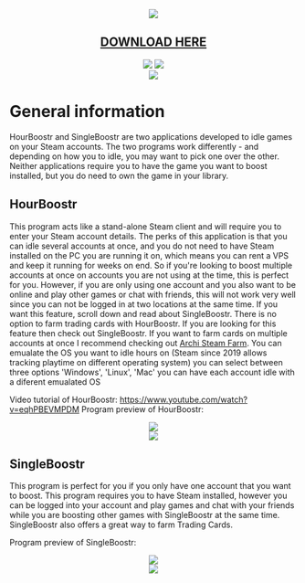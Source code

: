 <p align="center">
  <img src="https://i.imgur.com/1Py0CWT.png"/>
</p>
 
<p align="center">
  <h2 align="center"><a href="https://github.com/Ni1kko/HourBoostr/releases">DOWNLOAD HERE</a></h2>
</p>
 
<p align="center">
  <img src="https://img.shields.io/github/release/Ni1kko/HourBoostr.svg?label=Latest"/>
  <img src="https://img.shields.io/github/downloads/Ni1kko/HourBoostr/latest/total.svg?label=Downloads%20for%20latest"/>
  <br/>
  <img src="https://img.shields.io/github/license/Ni1kko/HourBoostr.svg?label=License"/>
</p>

# General information

HourBoostr and SingleBoostr are two applications developed to idle games on your Steam accounts. The two programs work differently - and depending on how you to idle, you may want to pick one over the other. Neither applications require you to have the game you want to boost installed, but you do need to own the game in your library.

## HourBoostr

This program acts like a stand-alone Steam client and will require you to enter your Steam account details. The perks of this application is that you can idle several accounts at once, and you do not need to have Steam installed on the PC you are running it on, which means you can rent a VPS and keep it running for weeks on end. So if you're looking to boost multiple accounts at once on accounts you are not using at the time, this is perfect for you. However, if you are only using one account and you also want to be online and play other games or chat with friends, this will not work very well since you can not be logged in at two locations at the same time. If you want this feature, scroll down and read about SingleBoostr. There is no option to farm trading cards with HourBoostr. If you are looking for this feature then check out SingleBoostr. If you want to farm cards on multiple accounts at once I recommend checking out [Archi Steam Farm](https://github.com/JustArchi/ArchiSteamFarm). You can emualate the OS you want to idle hours on (Steam since 2019 allows tracking playtime on different operating system) you can select between three options 'Windows', 'Linux', 'Mac' you can have each account idle with a diferent emualated OS

Video tutorial of HourBoostr: https://www.youtube.com/watch?v=eqhPBEVMPDM
Program preview of HourBoostr: 

<p align="center">
  <img src="https://i.imgur.com/UqInzEF.png"/> 
  <br/>
  <img src="https://i.imgur.com/sScBdnF.png"/>
</p>

## SingleBoostr

This program is perfect for you if you only have one account that you want to boost. This program requires you to have Steam installed, however you can be logged into your account and play games and chat with your friends while you are boosting other games with SingleBoostr at the same time. SingleBoostr also offers a great way to farm Trading Cards.

Program preview of SingleBoostr: 

<p align="center">
  <img src="https://i.imgur.com/MomRdqQ.png"/> 
  <br/>
  <img src="https://i.imgur.com/mPLkzB3.png"/>
</p>
